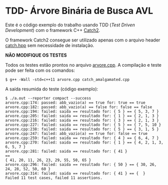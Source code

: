 
# TDD- Árvore Binária de Busca AVL

Este é o código exemplo do trabalho usando TDD (*Test Driven Development*) com o framework C++ [Catch2](https://github.com/catchorg/Catch2/tree/v2.x).

O framework Catch2 consegue ser utilizado apenas com o arquivo header [catch.hpp](catch.hpp) sem necessidade de instalação.

**NÃO MODIFIQUE OS TESTES** 

Todos os testes estão prontos no arquivo [arvore.cpp](arvore.cpp). A compilação e teste pode ser feita com os comandos:
```
$ g++ -Wall -std=c++11 arvore.cpp catch_amalgamated.cpp
```

A saída resumida do teste (código exemplo):
```
$ ./a.out --reporter compact --success
arvore.cpp:174: passed: abb_vazio(a) == true for: true == true
arvore.cpp:182: passed: abb_vazio(a) == false for: false == false
arvore.cpp:194: failed: saida == resultado for: { 5 } == { 5, 3, 7 }
arvore.cpp:205: failed: saida == resultado for: { 1 } == { 2, 1, 3 }
arvore.cpp:216: failed: saida == resultado for: { 3 } == { 2, 1, 3 }
arvore.cpp:227: failed: saida == resultado for: { 5 } == { 7, 5, 10 }
arvore.cpp:238: failed: saida == resultado for: { 5 } == { 3, 1, 5 }
arvore.cpp:247: failed: abb_vazio(a) == true for: false == true
arvore.cpp:259: failed: saida == resultado for: { 4 } == { 6, 4, 7 }
arvore.cpp:270: failed: saida == resultado for: { 1 } == { 4, 2, 1, 3, 6, 5, 7 }
arvore.cpp:281: failed: saida == resultado for: { 41 }
==
{ 41, 20, 11, 26, 23, 29, 55, 50, 65 }
arvore.cpp:296: failed: saida == resultado for: { 50 } == { 30, 26, 24, 28, 52, 50, 60 }
arvore.cpp:314: failed: saida == resultado for: { 41 } == {  }
Failed 11 test cases, failed 11 assertions.
```

